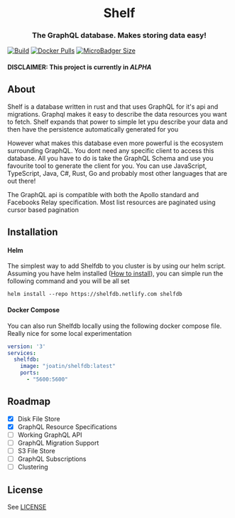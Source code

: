 <h1 align="center">
  Shelf
</h1>
<h3 align="center">
  The GraphQL database. Makes storing data easy!
</h3>

[![Build](https://github.com/Joatin/shelf/workflows/Build/badge.svg)](https://github.com/Joatin/shelf/actions) [![Docker Pulls](https://img.shields.io/docker/pulls/joatin/shelfdb)](https://hub.docker.com/r/joatin/shelfdb) [![MicroBadger Size](https://img.shields.io/microbadger/image-size/joatin/shelfdb/nightly)](https://hub.docker.com/r/joatin/shelfdb)

#### DISCLAIMER: This project is currently in *ALPHA*

## About
Shelf is a database written in rust and that uses GraphQL for it's api and migrations. Graphql makes it easy to 
describe the data resources you want to fetch. Shelf expands that power to simple let ypu describe your data and then 
have the persistence automatically generated for you

However what makes this database even more powerful is the ecosystem surrounding GraphQL. You dont need any specific 
client to access this database. All you have to do is take the GraphQL Schema and use you favourite tool to generate the 
client for you. You can use JavaScript, TypeScript, Java, C#, Rust, Go and probably most other languages that are out there!

The GraphQL api is compatible with both the Apollo standard and Facebooks Relay specification. Most list resources are 
paginated using cursor based pagination

## Installation

#### Helm
The simplest way to add Shelfdb to you cluster is by using our helm script. Assuming you have helm installed 
([How to install](https://helm.sh/docs/intro/quickstart/)), you can simple run the following command and you will be all set

```shell script
helm install --repo https://shelfdb.netlify.com shelfdb
```

#### Docker Compose

You can also run Shelfdb locally using the following docker compose file. Really nice for some local experimentation

```yaml
version: '3'
services:
  shelfdb:
    image: "joatin/shelfdb:latest"
    ports:
      - "5600:5600"
```

## Roadmap
 - [x] Disk File Store
 - [x] GraphQL Resource Specifications
 - [ ] Working GraphQL API
 - [ ] GraphQL Migration Support
 - [ ] S3 File Store
 - [ ] GraphQL Subscriptions
 - [ ] Clustering

## License
See [LICENSE](LICENSE)
